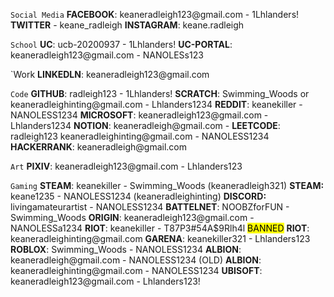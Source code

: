 `Social Media`
**FACEBOOK**: keaneradleigh123\@gmail.com - 1Lhlanders!
**TWITTER** - keane_radleigh
**INSTAGRAM**: keane.radleigh

`School`
**UC**: ucb-20200937 - 1Lhlanders!
**UC-PORTAL**: keaneradleigh123\@gmail.com - NANOLESs123

`Work
**LINKEDLN**: keaneradleigh123\@gmail.com

`Code`
**GITHUB**: radleigh123 - 1Lhlanders!
**SCRATCH**: Swimming_Woods or keaneradleighinting\@gmail.com - Lhlanders1234
**REDDIT**: keanekiller - NANOLESS1234
**MICROSOFT**: keaneradleigh123\@gmail.com - Lhlanders1234
**NOTION**: keaneradleigh\@gmail.com - 
**LEETCODE**: radleigh123 keaneradleighinting\@gmail.com - NANOLESS1234
**HACKERRANK**: keaneradleigh\@gmail.com

`Art`
**PIXIV**: keaneradleigh123\@gmail.com - Lhlanders123

`Gaming`
**STEAM**: keanekiller - Swimming_Woods (keaneradleigh321)
**STEAM:** keane1235 - NANOLESS1234 (keaneradleighinting)
**DISCORD:** livingamateurartist - NANOLESS1234
**BATTELNET**: NOOBZforFUN - Swimming_Woods
**ORIGIN**: keaneradleigh123\@gmail.com - NANOLESSa1234
**RIOT**: keanekiller - T87P3#54A$9Rlh4l <mark class="hltr-lightred">BANNED</mark>
**RIOT**: keaneradleighinting\@gmail.com
**GARENA**: keanekiller321 - Lhlanders123
**ROBLOX**: Swimming_Woods - NANOLESS1234
**ALBION**: keaneradleigh\@gmail.com - NANOLESS1234 (OLD)
**ALBION**: keaneradleighinting\@gmail.com - NANOLESS1234
**UBISOFT**: keaneradleigh123\@gmail.com - Lhlanders123!